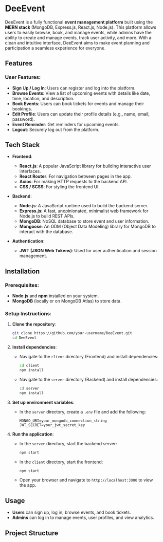 # DeeEvent

DeeEvent is a fully functional **event management platform** built using the **MERN stack** (MongoDB, Express.js, React.js, Node.js). This platform allows users to easily browse, book, and manage events, while admins have the ability to create and manage events, track user activity, and more. With a clean and intuitive interface, DeeEvent aims to make event planning and participation a seamless experience for everyone.

## Features

### User Features:
- **Sign Up / Log In**: Users can register and log into the platform.
- **Browse Events**: View a list of upcoming events with details like date, time, location, and description.
- **Book Events**: Users can book tickets for events and manage their bookings.
- **Edit Profile**: Users can update their profile details (e.g., name, email, password).
- **Event Reminder**: Get reminders for upcoming events.
- **Logout**: Securely log out from the platform.

  
## Tech Stack

- **Frontend**:
  - **React.js**: A popular JavaScript library for building interactive user interfaces.
  - **React Router**: For navigation between pages in the app.
  - **Axios**: For making HTTP requests to the backend API.
  - **CSS / SCSS**: For styling the frontend UI.

- **Backend**:
  - **Node.js**: A JavaScript runtime used to build the backend server.
  - **Express.js**: A fast, unopinionated, minimalist web framework for Node.js to build REST APIs.
  - **MongoDB**: NoSQL database to store event and user information.
  - **Mongoose**: An ODM (Object Data Modeling) library for MongoDB to interact with the database.
  
- **Authentication**:
  - **JWT (JSON Web Tokens)**: Used for user authentication and session management.
  

## Installation

### Prerequisites:
- **Node.js** and **npm** installed on your system.
- **MongoDB** (locally or on MongoDB Atlas) to store data.

### Setup Instructions:

1. **Clone the repository**:
    ```bash
    git clone https://github.com/your-username/DeeEvent.git
    cd DeeEvent
    ```

2. **Install dependencies**:
    - Navigate to the `client` directory (Frontend) and install dependencies:
      ```bash
      cd client
      npm install
      ```
    - Navigate to the `server` directory (Backend) and install dependencies:
      ```bash
      cd server
      npm install
      ```

3. **Set up environment variables**:
    - In the `server` directory, create a `.env` file and add the following:
      ```plaintext
      MONGO_URI=your_mongodb_connection_string
      JWT_SECRET=your_jwt_secret_key
      ```

4. **Run the application**:
    - In the `server` directory, start the backend server:
      ```bash
      npm start
      ```
    - In the `client` directory, start the frontend:
      ```bash
      npm start
      ```

    - Open your browser and navigate to `http://localhost:3000` to view the app.

## Usage

- **Users** can sign up, log in, browse events, and book tickets.
- **Admins** can log in to manage events, user profiles, and view analytics.

## Project Structure

